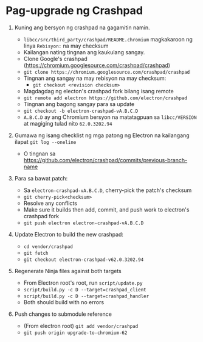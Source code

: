 # Pag-upgrade ng Crashpad

1. Kuning ang bersyon ng crashpad na gagamitin namin.
    
    - `libcc/src/third_party/crashpad/README.chromium` magkakaroon ng linya `Rebisyon:` na may checksum
    - Kailangan nating tingnan ang kaukulang sangay.
    - Clone Google's crashpad (https://chromium.googlesource.com/crashpad/crashpad)
    - `git clone https://chromium.googlesource.com/crashpad/crashpad`
    - Tingnan ang sangay na may rebisyon na may checksum: 
        - `git checkout <revision checksum>`
    - Magdagdag ng electon's crashpad fork bilang isang remote
    - `git remote add electron https://github.com/electron/crashpad`
    - Tingnan ang bagong sangay para sa update
    - `git checkout -b electron-crashpad-vA.B.C.D`
    - `A.B.C.D` ay ang Chromium bersyon na matatagpuan sa `libcc/VERSION` at magiging tulad nito `62.0.3202.94`

2. Gumawa ng isang checklist ng mga patong ng Electron na kailangang ilapat `git log --oneline`
    
    - O tingnan sa https://github.com/electron/crashpad/commits/previous-branch-name

3. Para sa bawat patch:
    
    - Sa `electron-crashpad-vA.B.C.D`, cherry-pick the patch's checksum
    - `git cherry-pick<checksum>`
    - Resolve any conflicts
    - Make sure it builds then add, commit, and push work to electron's crashpad fork
    - `git push electron electron-crashpad-vA.B.C.D`

4. Update Electron to build the new crashpad:
    
    - `cd vendor/crashpad`
    - `git fetch`
    - `git checkout electron-crashpad-v62.0.3202.94`
5. Regenerate Ninja files against both targets 
    - From Electron root's root, run `script/update.py`
    - `script/build.py -c D --target=crashpad_client`
    - `script/build.py -c D --target=crashpad_handler`
    - Both should build with no errors
6. Push changes to submodule reference 
    - (From electron root) `git add vendor/crashpad`
    - `git push origin upgrade-to-chromium-62`